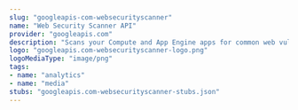 ```yaml
---
slug: "googleapis-com-websecurityscanner"
name: "Web Security Scanner API"
provider: "googleapis.com"
description: "Scans your Compute and App Engine apps for common web vulnerabilities."
logo: "googleapis.com-websecurityscanner-logo.png"
logoMediaType: "image/png"
tags:
- name: "analytics"
- name: "media"
stubs: "googleapis.com-websecurityscanner-stubs.json"
---
```

